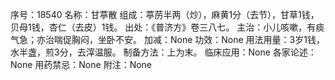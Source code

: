 序号：18540
名称：甘葶散
组成：葶苈半两（炒），麻黄1分（去节），甘草1钱，贝母1钱，杏仁（去皮）1钱。
出处：《普济方》卷三八七。
主治：小儿咳嗽，有痰气急；亦治喘促胸闷，坐卧不安。
加减：None
功效：None
用法用量：3岁1钱，水半盏，煎3分，去滓温服。
制备方法：上为末。
临床应用：None
各家论述：None
用药禁忌：None
附注：None
